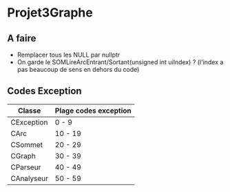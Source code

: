 # Projet3Graphe

## A faire
- Remplacer tous les NULL par nullptr
- On garde le SOMLireArcEntrant/Sortant(unsigned int uiIndex) ? (l'index a pas beaucoup de sens en dehors du code)

## Codes Exception

|   Classe   | Plage codes exception |
|------------|-----------------------|
| CException |         0 - 9         |
|    CArc    |        10 - 19        |
|  CSommet   |        20 - 29        |
|   CGraph   |        30 - 39        |
|  CParseur  |        40 - 49        |
| CAnalyseur |        50 - 59        |
